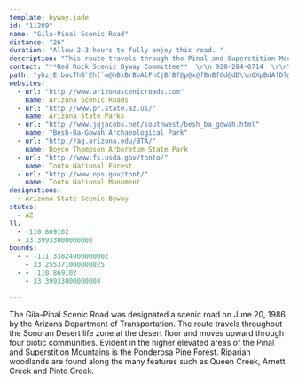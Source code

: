 ```yaml
---
template: byway.jade
id: "11289"
name: "Gila-Pinal Scenic Road"
distance: "26"
duration: "Allow 2-3 hours to fully enjoy this road. "
description: "This route travels through the Pinal and Superstition Mountains, the Ponderosa Pine Forest, Pickett Post Mountain and Apache Leap."
contact: "**Red Rock Scenic Byway Committee**  \r\n 928-284-0714  \r\n\r\n"
path: "yhzjE|bucThB`Eh[`m@hBxBrBpAlFhCjB`Bf@p@x@fBnBfGd@dD\\nGXpBdAfDl@fAdBxBfBvAhBfA~A|AlE`GtO~TrBjEnGvOfEjIp@nDd@fPEj@i@nBsAdDe@xCCtBH|AZfBf@~AxAfCbCnB~AhAbCnCx@~AdFtOvAtDdLzW|BfEnB~ClBxDnBbFfGfKhApCt@fDlA`KbBbJb@|DFfCGnQXlF~CvPtAtM`AdFh@nAdBpCxBlBlAj@bBj@nARlGl@|@X~Ax@x@r@r@|@l@z@`A~Bb@xBT`CExCStBe@hBy@hBiCxDgAvBo@bCUdDD`BTrBpBxJTpBx@jMDhCOnBa@|BaApC_BxB_JvI{AtBs@fC_@~CY`Fq@zI?|A@fAh@rGDfNRfBh@lBdAxB|DrFn@n@xA~@vGvB`CrAnB`BjKzL~A|ArC`BvHjCbAb@bCbBr@l@~AjCfCzFzQng@hElJrArBdJ`KrHnJ`DdDbBxAbC~AjBfB`AdAbAdBj@fBb@jDh@vMh@hRzBvYH~CE`Co@jIDnDJdAn@rBzE|JhA~Db@tEd@jCj@xBpCfHrBlD~@dApFdEnDvEhA|BzEtMhDfGrBbFt@rAbB|AvCpA~BX~Mz@~B^`YhHbC~@fEpDbBjAtBz@lBXzNl@|Bj@fBd@jAj@nChCb@v@r@`Cb@lDN|VZdId@hEfCtO|ApFhC|KfE|VNxAJ~BC~Ay@tJPjCd@rBr@tBd@p@hAlA|A~Bn@lAn@fD@jAOxBqA`JEnEP~BpAlIj@nCxBpEbB|HrCpFxC`JXlAN~AJ`DLjA|BfLd@xAvHl]TjBRhDBfKJ|@|@~CnA`Ch@l@dAj@fC~@xCr@hBFlAGrA_@hBy@zLuL~B_A|@MnBKrALxBp@r@^~@x@bBlCdAhEHjBMfEB~A`@dCz@lCvIbUvCnInApChChHlApDrBjHrAvHnAhKjBxXB~At@`NrB|XrK|_BJlDEzHSzEcBzNk@|GI|FJxE\\~Dd@lCxPpw@n@rEXxDCfG{@tQa@hd@?|E\\`Gh@xDv@rC`AnC|B`EpKrObBjDhAtCnA~ElCvOfA~D~BzG~E`KlA~C|@xCnAhGXrB^dFJhIKvDk@nGkA`GcFpScAxEi@dD[nDIpE?`CX~EvJ~cAXhF@|Co@rH_BnIyAfK}ApS[jByA`FkEbJu@pCYnBMjCF`DhAdJhBtJvArD|EfJtD|KrClHpBxHhCjQh@~B~@dCrAnChBbC`KfJlDpEdCpEjBlFnA~FbJhu@\\bHExDYxFmBbPSjEC|DFjDRfDt@fGx@jEr@hCp@jB~IjSbBpFfA`GZrCThDRxSVvHjBzNzAtJbAdNb@fKHzG?nOx@vvAd@xj@XzF^xDvHzc@d@dFRxF?tFYxEo@fFoAlF"
websites: 
  - url: "http://www.arizonascenicroads.com"
    name: Arizona Scenic Roads
  - url: "http://www.pr.state.az.us/"
    name: Arizona State Parks
  - url: "http://www.jqjacobs.net/southwest/besh_ba_gowah.html"
    name: "Besh-Ba-Gowah Archaeological Park"
  - url: "http://ag.arizona.edu/BTA/"
    name: Boyce Thompson Arboretum State Park
  - url: "http://www.fs.usda.gov/tonto/"
    name: Tonto National Forest
  - url: "http://www.nps.gov/tont/"
    name: Tonto National Monument
designations: 
  - Arizona State Scenic Byway
states: 
  - AZ
ll: 
  - -110.869102
  - 33.39933000000008
bounds: 
  - - -111.33824900000002
    - 33.255371000000025
  - - -110.869102
    - 33.39933000000008

---
```


<p>The Gila-Pinal Scenic Road was designated a scenic road on June 20, 1986, by the Arizona Department of Transportation. The route travels throughout the Sonoran Desert life zone at the desert floor and moves upward through four biotic communities. Evident in the higher elevated areas of the Pinal and Superstition Mountains is the Ponderosa Pine Forest. Riparian woodlands are found along the many features such as Queen Creek, Arnett Creek and Pinto Creek.</p>